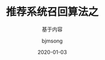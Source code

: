 ---
layout:     post
title:      推荐系统召回算法之
subtitle:   基于内容
date:       2020-01-03
author:     bjmsong
header-img: img/Recommendation System/th.jpg
catalog: true
tags:
    - 推荐系统
---